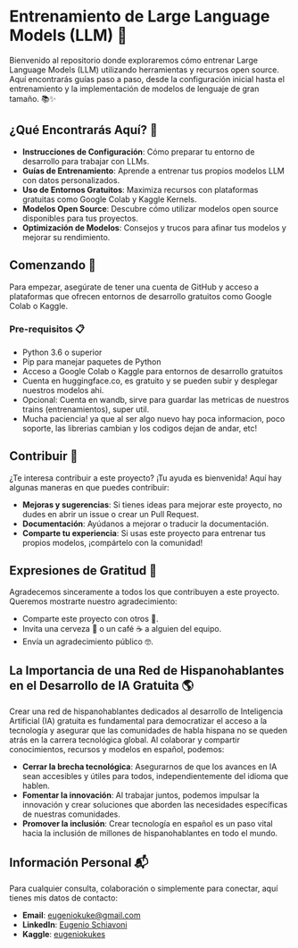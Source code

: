 # Entrenamiento de Large Language Models (LLM) 🚀

Bienvenido al repositorio donde exploraremos cómo entrenar Large Language Models (LLM) utilizando herramientas y recursos open source. Aquí encontrarás guías paso a paso, desde la configuración inicial hasta el entrenamiento y la implementación de modelos de lenguaje de gran tamaño. 📚✨

## ¿Qué Encontrarás Aquí? 🧐

- **Instrucciones de Configuración**: Cómo preparar tu entorno de desarrollo para trabajar con LLMs.
- **Guías de Entrenamiento**: Aprende a entrenar tus propios modelos LLM con datos personalizados.
- **Uso de Entornos Gratuitos**: Maximiza recursos con plataformas gratuitas como Google Colab y Kaggle Kernels.
- **Modelos Open Source**: Descubre cómo utilizar modelos open source disponibles para tus proyectos.
- **Optimización de Modelos**: Consejos y trucos para afinar tus modelos y mejorar su rendimiento.

## Comenzando 🚀

Para empezar, asegúrate de tener una cuenta de GitHub y acceso a plataformas que ofrecen entornos de desarrollo gratuitos como Google Colab o Kaggle.

### Pre-requisitos 📋

- Python 3.6 o superior
- Pip para manejar paquetes de Python
- Acceso a Google Colab o Kaggle para entornos de desarrollo gratuitos
- Cuenta en huggingface.co, es gratuito y se pueden subir y desplegar nuestros modelos ahi.
- Opcional: Cuenta en wandb, sirve para guardar las metricas de nuestros trains (entrenamientos), super util.
- Mucha paciencia! ya que al ser algo nuevo hay poca informacion, poco soporte, las librerias cambian y los codigos dejan de andar, etc!

## Contribuir 🤝

¿Te interesa contribuir a este proyecto? ¡Tu ayuda es bienvenida! Aquí hay algunas maneras en que puedes contribuir:

- **Mejoras y sugerencias**: Si tienes ideas para mejorar este proyecto, no dudes en abrir un issue o crear un Pull Request.
- **Documentación**: Ayúdanos a mejorar o traducir la documentación.
- **Comparte tu experiencia**: Si usas este proyecto para entrenar tus propios modelos, ¡compártelo con la comunidad!

## Expresiones de Gratitud 🎁

Agradecemos sinceramente a todos los que contribuyen a este proyecto. Queremos mostrarte nuestro agradecimiento:

- Comparte este proyecto con otros 📢.
- Invita una cerveza 🍺 o un café ☕ a alguien del equipo.
- Envía un agradecimiento público 🤓.

## La Importancia de una Red de Hispanohablantes en el Desarrollo de IA Gratuita 🌎

Crear una red de hispanohablantes dedicados al desarrollo de Inteligencia Artificial (IA) gratuita es fundamental para democratizar el acceso a la tecnología y asegurar que las comunidades de habla hispana no se queden atrás en la carrera tecnológica global. Al colaborar y compartir conocimientos, recursos y modelos en español, podemos:

- **Cerrar la brecha tecnológica**: Asegurarnos de que los avances en IA sean accesibles y útiles para todos, independientemente del idioma que hablen.
- **Fomentar la innovación**: Al trabajar juntos, podemos impulsar la innovación y crear soluciones que aborden las necesidades específicas de nuestras comunidades.
- **Promover la inclusión**: Crear tecnología en español es un paso vital hacia la inclusión de millones de hispanohablantes en todo el mundo.

## Información Personal 📬

Para cualquier consulta, colaboración o simplemente para conectar, aquí tienes mis datos de contacto:

- **Email**: [eugeniokuke@gmail.com](mailto:eugeniokuke@gmail.com)
- **LinkedIn**: [Eugenio Schiavoni](https://www.linkedin.com/in/eugenio-schiavoni/)
- **Kaggle**: [eugeniokukes](https://www.kaggle.com/code/eugeniokukes)

